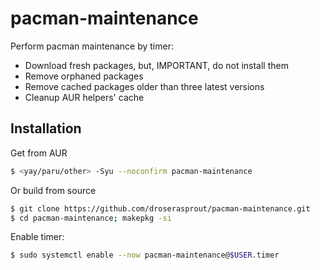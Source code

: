 # pacman-maintenance

Perform pacman maintenance by timer:

* Download fresh packages, but, IMPORTANT, do not install them
* Remove orphaned packages
* Remove cached packages older than three latest versions
* Cleanup AUR helpers' cache

## Installation

Get from AUR

```bash
$ <yay/paru/other> -Syu --noconfirm pacman-maintenance
```

Or build from source

```bash
$ git clone https://github.com/droserasprout/pacman-maintenance.git
$ cd pacman-maintenance; makepkg -si
```

Enable timer:

```bash
$ sudo systemctl enable --now pacman-maintenance@$USER.timer
```